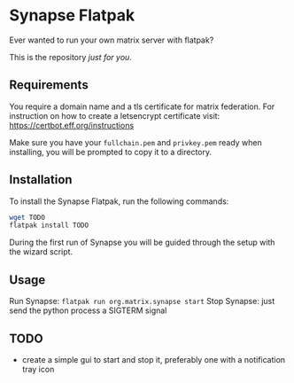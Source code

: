 # Synapse Flatpak

Ever wanted to run your own matrix server with flatpak?

This is the repository *just for you*.

## Requirements

You require a domain name and a tls certificate for matrix federation.
For instruction on how to create a letsencrypt certificate visit: https://certbot.eff.org/instructions

Make sure you have your `fullchain.pem` and `privkey.pem` ready when installing, you will be prompted to copy it to a directory.

## Installation

To install the Synapse Flatpak, run the following commands:

```bash
wget TODO
flatpak install TODO
```

During the first run of Synapse you will be guided through the setup with the wizard script.

## Usage

Run Synapse: `flatpak run org.matrix.synapse start`
Stop Synapse: just send the python process a SIGTERM signal

## TODO

* create a simple gui to start and stop it, preferably one with a notification tray icon
